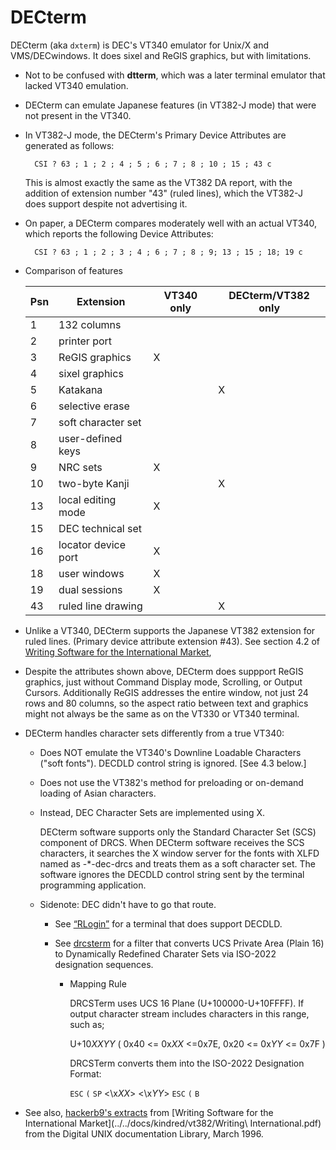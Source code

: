 # DECterm

DECterm (aka `dxterm`) is DEC's VT340 emulator for Unix/X and
VMS/DECwindows. It does sixel and ReGIS graphics, but with
limitations.

* Not to be confused with **dtterm**, which was a later terminal
  emulator that lacked VT340 emulation.

* DECterm can emulate Japanese features (in VT382-J mode) that were
  not present in the VT340. 
  
* In VT382-J mode, the DECterm's Primary Device Attributes are
  generated as follows:

	    CSI ? 63 ; 1 ; 2 ; 4 ; 5 ; 6 ; 7 ; 8 ; 10 ; 15 ; 43 c

  This is almost exactly the same as the VT382 DA report, with the
  addition of extension number "43" (ruled lines), which the VT382-J
  does support despite not advertising it.

* On paper, a DECterm compares moderately well with an actual VT340,
  which reports the following Device Attributes:
  
		CSI ? 63 ; 1 ; 2 ; 3 ; 4 ; 6 ; 7 ; 8 ; 9; 13 ; 15 ; 18; 19 c
	
* Comparison of features
	
   | Psn | Extension           | VT340 only | DECterm/VT382 only |
   |-----|---------------------|------------|--------------------|
   | 1   | 132 columns         |            |                    |
   | 2   | printer port        |            |                    |
   | 3   | ReGIS graphics      | X          |                    |
   | 4   | sixel graphics      |            |                    |
   | 5   | Katakana            |            | X                  |
   | 6   | selective erase     |            |                    |
   | 7   | soft character set  |            |                    |
   | 8   | user-defined keys   |            |                    |
   | 9   | NRC sets            | X          |                    |
   | 10  | two-byte Kanji      |            | X                  |
   | 13  | local editing mode  | X          |                    |
   | 15  | DEC technical set   |            |                    |
   | 16  | locator device port | X          |                    |
   | 18  | user windows        | X          |                    |
   | 19  | dual sessions       | X          |                    |
   | 43  | ruled line drawing  |            | X                  |

* Unlike a VT340, DECterm supports the Japanese VT382 extension for
  ruled lines. (Primary device attribute extension #43). See section
	  4.2 of [Writing Software for the International Market](https://www.cs.auckland.ac.nz/references/unix/digital/AQ0R4CTE/DOCU_006.HTM),

* Despite the attributes shown above, DECterm does suppport ReGIS
  graphics, just without Command Display mode, Scrolling, or Output
  Cursors. Additionally ReGIS addresses the entire window, not just 24
  rows and 80 columns, so the aspect ratio between text and graphics
  might not always be the same as on the VT330 or VT340 terminal.

* DECterm handles character sets differently from a true VT340:

  * Does NOT emulate the VT340's Downline Loadable Characters ("soft
    fonts"). DECDLD control string is ignored. [See 4.3 below.]

  * Does not use the VT382's method for preloading or on-demand
    loading of Asian characters.

  * Instead, DEC Character Sets are implemented using X.
  
    DECterm software supports only the Standard Character Set (SCS)
	component of DRCS. When DECterm software receives the SCS
	characters, it searches the X window server for the fonts with
	XLFD named as -*-dec-drcs and treats them as a soft character set.
	The software ignores the DECDLD control string sent by the
	terminal programming application.

  * Sidenote: DEC didn't have to go that route. 

    * See [“RLogin”](http://nanno.dip.jp/softlib/man/rlogin/) for a
      terminal that does support DECDLD.

    * See [drcsterm](https://pypi.org/project/drcsterm/) for a filter
      that converts UCS Private Area (Plain 16) to Dynamically
      Redefined Charater Sets via ISO-2022 designation sequences.

      * Mapping Rule

      	DRCSTerm uses UCS 16 Plane (U+100000-U+10FFFF). If output
		character stream includes characters in this range, such as;

		U+10*XXYY* ( 0x40 <= 0x*XX* <=0x7E, 0x20 <= 0x*YY* <= 0x7F )

    	DRCSTerm converts them into the ISO-2022 Designation Format:

		`ESC` `(` `SP` <\x*XX*> <\x*YY*> `ESC` `(` `B`


      
* See also, [hackerb9's extracts](decterm.intl.txt) from 
  [Writing Software for the International Market](../../docs/kindred/vt382/Writing\ International.pdf) from the Digital UNIX documentation Library, March 1996.
